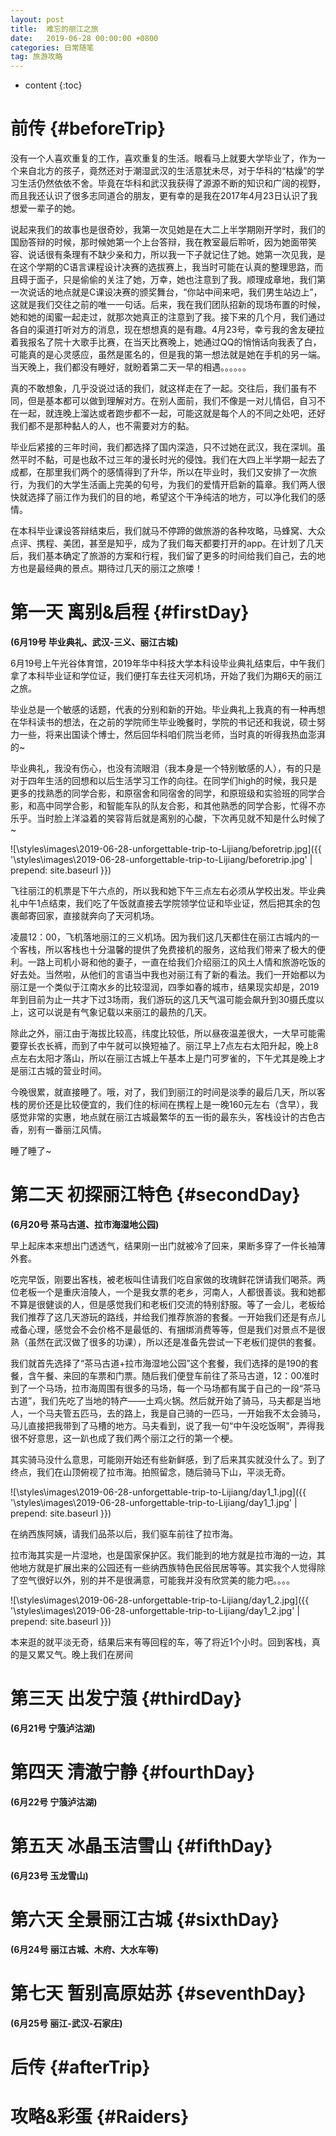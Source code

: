 ```yaml
---
layout: post
title:  难忘的丽江之旅
date:   2019-06-28 00:00:00 +0800
categories: 日常随笔
tag: 旅游攻略
---
```


* content
{:toc}


前传			{#beforeTrip}
====================================

没有一个人喜欢重复的工作，喜欢重复的生活。眼看马上就要大学毕业了，作为一个来自北方的孩子，竟然还对于潮湿武汉的生活意犹未尽，对于华科的“枯燥”的学习生活仍然依依不舍。毕竟在华科和武汉我获得了源源不断的知识和广阔的视野，而且我还认识了很多志同道合的朋友，更有幸的是我在2017年4月23日认识了我想爱一辈子的她。

说起来我们的故事也是很奇妙，我第一次见她是在大二上半学期刚开学时，我们的国励答辩的时候，那时候她第一个上台答辩，我在教室最后聆听，因为她面带笑容、说话很有条理有不缺少亲和力，所以我一下子就记住了她。她第一次见我，是在这个学期的C语言课程设计决赛的选拔赛上，我当时可能在认真的整理思路，而且碍于面子，只是偷偷的关注了她，万幸，她也注意到了我。顺理成章地，我们第一次说话的地点就是C课设决赛的颁奖舞台，“你站中间来吧，我们男生站边上”，这就是我们交往之前的唯一一句话。后来，我在我们团队招新的现场布置的时候，她和她的闺蜜一起走过，就那次她真正的注意到了我。接下来的几个月，我们通过各自的渠道打听对方的消息，现在想想真的是有趣。4月23号，幸亏我的舍友硬拉着我报名了院十大歌手比赛，在当天比赛晚上，她通过QQ的悄悄话向我表了白，可能真的是心灵感应，虽然是匿名的，但是我的第一想法就是她在手机的另一端。当天晚上，我们都没有睡好，就盼着第二天一早的相遇。。。。。。

真的不敢想象，几乎没说过话的我们，就这样走在了一起。交往后，我们虽有不同，但是基本都可以做到理解对方。在别人面前，我们不像是一对儿情侣，自习不在一起，就连晚上溜达或者跑步都不一起，可能这就是每个人的不同之处吧，还好我们都不是那种黏人的人，也不需要对方的黏。

毕业后紧接的三年时间，我们都选择了国内深造，只不过她在武汉，我在深圳。虽然平时不黏，可是也敌不过三年的漫长时光的侵蚀。我们在大四上半学期一起去了成都，在那里我们两个的感情得到了升华，所以在毕业时，我们又安排了一次旅行，为我们的大学生活画上完美的句号，为我们的爱情开启新的篇章。我们两人很快就选择了丽江作为我们的目的地，希望这个干净纯洁的地方，可以净化我们的感情。

在本科毕业课设答辩结束后，我们就马不停蹄的做旅游的各种攻略，马蜂窝、大众点评、携程、美团，甚至是知乎，成为了我们每天都要打开的app。在计划了几天后，我们基本确定了旅游的方案和行程，我们留了更多的时间给我们自己，去的地方也是最经典的景点。期待过几天的丽江之旅喽！


第一天  离别&启程		{#firstDay}
====================================

**(6月19号 毕业典礼、武汉-三义、丽江古城)**	

6月19号上午光谷体育馆，2019年华中科技大学本科设毕业典礼结束后，中午我们拿了本科毕业证和学位证，我们便打车去往天河机场，开始了我们为期6天的丽江之旅。

毕业总是一个敏感的话题，代表的分别和新的开始。毕业典礼上我真的有一种再想在华科读书的想法，在之前的学院师生毕业晚餐时，学院的书记还和我说，硕士努力一些，将来出国读个博士，然后回华科咱们院当老师，当时真的听得我热血澎湃的~

毕业典礼，我没有伤心，也没有流眼泪（我本身是一个特别敏感的人），有的只是对于四年生活的回想和以后生活学习工作的向往。在同学们high的时候，我只是更多的找熟悉的同学合影，和原宿舍和同宿舍的同学，和原班级和实验班的同学合影，和高中同学合影，和智能车队的队友合影，和其他熟悉的同学合影，忙得不亦乐乎。当时脸上洋溢着的笑容背后就是离别的心酸，下次再见就不知是什么时候了~


![\styles\images\2019-06-28-unforgettable-trip-to-Lijiang/beforetrip.jpg]({{ '\styles\images\2019-06-28-unforgettable-trip-to-Lijiang/beforetrip.jpg' | prepend: site.baseurl  }})


飞往丽江的机票是下午六点的，所以我和她下午三点左右必须从学校出发。毕业典礼中午1点结束，我们吃了午饭就直接去学院领学位证和毕业证，然后把其余的包裹邮寄回家，直接就奔向了天河机场。

凌晨12：00，飞机落地丽江的三义机场。因为我们这几天都住在丽江古城内的一个客栈，所以客栈也十分温馨的提供了免费接机的服务，这给我们带来了极大的便利。一路上司机小哥和他的妻子，一直在给我们介绍丽江的风土人情和旅游吃饭的好去处。当然啦，从他们的言语当中我也对丽江有了新的看法。我们一开始都以为丽江是一个类似于江南水乡的比较湿润，四季如春的城市，结果现实却是，2019年到目前为止一共才下过3场雨，我们游玩的这几天气温可能会飙升到30摄氏度以上，这可以说是有气象记载以来丽江的最热的几天。

除此之外，丽江由于海拔比较高，纬度比较低，所以昼夜温差很大，一大早可能需要穿长衣长裤，而到了中午就可以换短袖了。丽江早上7点左右太阳升起，晚上8点左右太阳才落山，所以在丽江古城上午基本上是门可罗雀的，下午尤其是晚上才是丽江古城的营业时间。

今晚很累，就直接睡了。哦，对了，我们到丽江的时间是淡季的最后几天，所以客栈的房价还是比较便宜的，我们住的标间在携程上是一晚160元左右（含早），我感觉非常的实惠，地点就在丽江古城最繁华的五一街的最东头，客栈设计的古色古香，别有一番丽江风情。

睡了睡了~

第二天  初探丽江特色		{#secondDay}
====================================

**(6月20号 茶马古道、拉市海湿地公园)**

早上起床本来想出门透透气，结果刚一出门就被冷了回来，果断多穿了一件长袖薄外套。

吃完早饭，刚要出客栈，被老板叫住请我们吃自家做的玫瑰鲜花饼请我们喝茶。两位老板一个是重庆涪陵人，一个是我女票的老乡，河南人，人都很善谈。我和她都不算是很健谈的人，但是感觉我们和老板们交流的特别舒服。等了一会儿，老板给我们推荐了这几天游玩的路线，并给我们推荐旅游的套餐。一开始我们还是有点儿戒备心理，感觉会不会价格不是最低的、有捆绑消费等等，但是我们对景点不是很熟（虽然在武汉做了很多的功课），所以还是准备先尝试一下老板们提供的套餐。

我们就首先选择了“茶马古道+拉市海湿地公园”这个套餐，我们选择的是190的套餐，含午餐、来回的车票和门票。随后我们便登车前往了茶马古道，12：00准时到了一个马场，拉市海周围有很多的马场，每一个马场都有属于自己的一段“茶马古道”，我们先吃了当地的特产——土鸡火锅。然后就开始了骑马，马夫都是当地人，一个马夫管五匹马，去的路上，我是自己骑的一匹马，一开始我不太会骑马，马儿直接把我带到了马槽的地方。马夫看到，说了我一句“中午没吃饭啊”，弄得我很不好意思，这一趴也成了我们两个丽江之行的第一个梗。

其实骑马没什么意思，可能刚开始还有些新鲜感，到了后来其实就没什么了。到了终点，我们在山顶俯视了拉市海。拍照留念，随后骑马下山，平淡无奇。

![\styles\images\2019-06-28-unforgettable-trip-to-Lijiang/day1_1.jpg]({{ '\styles\images\2019-06-28-unforgettable-trip-to-Lijiang/day1_1.jpg' | prepend: site.baseurl  }})

在纳西族阿姨，请我们品茶以后，我们驱车前往了拉市海。

拉市海其实是一片湿地，也是国家保护区。我们能到的地方就是拉市海的一边，其他地方就是扩展出来的公园还有一些纳西族特色民俗民居等等。其实我个人觉得除了空气很好以外，别的并不是很满意，可能我并没有欣赏美的能力吧。。。。

![\styles\images\2019-06-28-unforgettable-trip-to-Lijiang/day1_2.jpg]({{ '\styles\images\2019-06-28-unforgettable-trip-to-Lijiang/day1_2.jpg' | prepend: site.baseurl  }})

本来逛的就平淡无奇，结果后来有等回程的车，等了将近1个小时。回到客栈，真的是又累又气。晚上我们在房间


第三天  出发宁蒗		{#thirdDay}
====================================

**(6月21号 宁蒗泸沽湖)**




第四天  清澈宁静  	{#fourthDay}
====================================

**(6月22号 宁蒗泸沽湖)**




第五天  冰晶玉洁雪山		 {#fifthDay}
====================================

**(6月23号 玉龙雪山)**




第六天  全景丽江古城   {#sixthDay}
====================================

**(6月24号 丽江古城、木府、大水车等)**




第七天  暂别高原姑苏		{#seventhDay}
====================================

**(6月25号 丽江-武汉-石家庄)**




后传		{#afterTrip}
====================================




攻略&彩蛋		{#Raiders}
====================================

